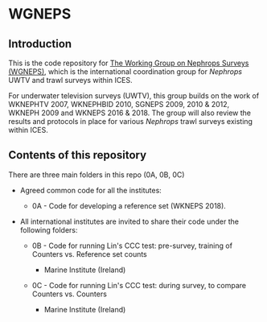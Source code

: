 # WGNEPS

## Introduction

This is the code repository for [The Working Group on Nephrops Surveys (WGNEPS)](https://www.ices.dk/community/groups/Pages/WGNEPS.aspx), which is the international coordination group for _Nephrops_ UWTV and trawl surveys within ICES.

For underwater television surveys (UWTV), this group builds on the work of WKNEPHTV 2007, WKNEPHBID 2010, SGNEPS 2009, 2010 & 2012, WKNEPH 2009 and WKNEPS 2016 & 2018. The group will also review the results and protocols in place for various _Nephrops_ trawl surveys existing within ICES.

## Contents of this repository

There are three main folders in this repo (0A, 0B, 0C)

* Agreed common code for all the institutes:

  * 0A - Code for developing a reference set (WKNEPS 2018).


* All international institutes are invited to share their code under the following folders:

  * 0B - Code for running Lin's CCC test: pre-survey, training of Counters vs. Reference set counts
    * Marine Institute (Ireland)

  * 0C - Code for running Lin's CCC test: during survey, to compare Counters vs. Counters
    * Marine Institute (Ireland)
